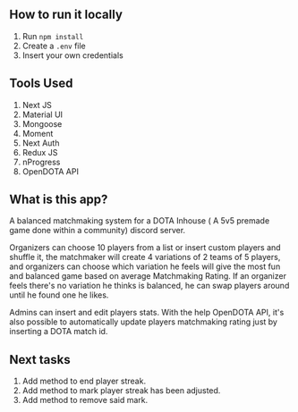 ## How to run it locally

1. Run `npm install`
2. Create a `.env` file
3. Insert your own credentials

## Tools Used

1. Next JS
2. Material UI
3. Mongoose
4. Moment
5. Next Auth
6. Redux JS
7. nProgress
8. OpenDOTA API

## What is this app?

A balanced matchmaking system for a DOTA Inhouse ( A 5v5 premade game done within a community) discord server.

Organizers can choose 10 players from a list or insert custom players and shuffle it, the matchmaker will create 4 variations of 2 teams of 5 players, and organizers can choose which variation he feels will give the most fun and balanced game based on average Matchmaking Rating. If an organizer feels there's no variation he thinks is balanced, he can swap players around until he found one he likes.

Admins can insert and edit players stats. With the help OpenDOTA API, it's also possible to automatically update players matchmaking rating just by inserting a DOTA match id.

## Next tasks

1. Add method to end player streak.
2. Add method to mark player streak has been adjusted.
3. Add method to remove said mark.
